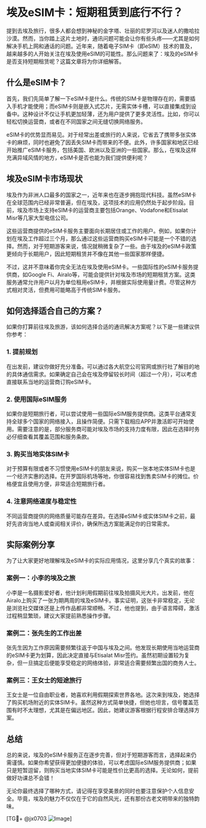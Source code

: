 # 埃及eSIM卡：短期租赁到底行不行？

提到去埃及旅行，很多人都会想到神秘的金字塔、壮丽的尼罗河以及迷人的撒哈拉沙漠。然而，当你踏上这片土地时，通讯问题可能会让你有些头疼——尤其是如何解决手机上网和通话的问题。近年来，随着电子SIM卡（即eSIM）技术的普及，越来越多的人开始关注在埃及使用eSIM的可能性。那么问题来了：埃及的eSIM卡是否支持短期租赁呢？这篇文章将为你详细解答。

## 什么是eSIM卡？

首先，我们先简单了解一下eSIM卡是什么。传统的SIM卡是物理存在的，需要插入手机才能使用；而eSIM卡则是嵌入式芯片，无需实体卡槽，可以直接集成到设备中。这种设计不仅让手机更加轻薄，还为用户提供了更多灵活性。比如，你可以轻松切换运营商，或者在不同国家之间无缝切换网络服务。

eSIM卡的优势显而易见。对于经常出差或旅行的人来说，它省去了携带多张实体卡的麻烦，同时也避免了因丢失SIM卡而带来的不便。此外，许多国家和地区已经开始推广eSIM卡服务，包括美国、欧洲以及亚洲的一些国家。那么，在埃及这样充满异域风情的地方，eSIM卡是否也能为我们提供便利呢？

## 埃及eSIM卡市场现状

埃及作为非洲人口最多的国家之一，近年来也在逐步拥抱现代科技。虽然eSIM卡在全球范围内已经非常普遍，但在埃及，这项技术的应用仍然处于起步阶段。目前，埃及市场上支持eSIM卡的运营商主要包括Orange、Vodafone和Etisalat Misr等几家大型电信公司。

这些运营商提供的eSIM卡服务主要面向长期居住或工作的用户。例如，如果你计划在埃及工作超过三个月，那么通过这些运营商购买eSIM卡可能是一个不错的选择。然而，对于短期游客来说，情况就稍微复杂了一些。由于埃及的eSIM卡政策更倾向于长期用户，因此短期租赁并不像在其他一些国家那样便捷。

不过，这并不意味着你完全无法在埃及使用eSIM卡。一些国际性的eSIM卡服务提供商，如Google Fi、Airalo等，可能会提供针对埃及市场的短期租赁方案。这类服务通常允许用户以月为单位租用eSIM卡，并根据实际使用量计费。尽管这种方式相对灵活，但费用可能略高于传统SIM卡服务。

## 如何选择适合自己的方案？

如果你打算前往埃及旅游，该如何选择合适的通讯解决方案呢？以下是一些建议供你参考：

### 1. **提前规划**
   在出发前，建议你做好充分准备。可以通过各大航空公司官网或旅行社了解目的地的具体通信需求。如果确定自己会在埃及停留较长时间（超过一个月），可以考虑直接联系当地的运营商订购eSIM卡。

### 2. **使用国际eSIM服务**
   如果你是短期旅行者，可以尝试使用一些国际eSIM服务提供商。这类平台通常支持全球多个国家的网络接入，且操作简便。只需下载相应APP并激活即可开始使用。需要注意的是，部分服务商可能对埃及市场的支持力度有限，因此在选择时务必仔细查看其覆盖范围和服务条款。

### 3. **购买当地实体SIM卡**
   对于预算有限或者不习惯使用eSIM卡的朋友来说，购买一张本地实体SIM卡也是一个经济实惠的选择。在开罗国际机场等地，你很容易找到售卖SIM卡的摊位。价格便宜且使用方便，非常适合短期旅行者。

### 4. **注意网络速度与稳定性**
   不同运营商提供的网络质量可能存在差异。在选择eSIM卡或实体SIM卡之前，最好先咨询当地人或查阅相关评价，确保所选方案能满足你的日常需求。

## 实际案例分享

为了让大家更好地理解埃及eSIM卡的实际应用情况，这里分享几个真实的故事：

### 案例一：小李的埃及之旅
小李是一名摄影爱好者，他计划利用假期前往埃及拍摄风光大片。出发前，他在Airalo上购买了一张为期两周的埃及eSIM卡。事实证明，这张卡非常稳定，无论是浏览社交媒体还是上传作品都非常顺畅。不过，他也提到，由于语言障碍，激活过程稍显繁琐，建议大家提前熟悉操作步骤。

### 案例二：张先生的工作出差
张先生因为工作原因需要频繁往返于中国与埃及之间。他发现长期使用当地运营商的eSIM卡更为划算，因此决定直接与Etisalat Misr签约。虽然初期设置较为复杂，但一旦搞定后便能享受稳定的网络体验，非常适合需要频繁出国的商务人士。

### 案例三：王女士的短途旅行
王女士是一位自由职业者，她喜欢利用假期探索世界各地。这次来到埃及，她选择了购买机场附近的实体SIM卡。虽然这种方式简单快捷，但她也坦言，信号覆盖范围有时不太理想，尤其是在偏远地区。因此，她建议游客根据行程安排合理选择方案。

## 总结

总的来说，埃及的eSIM卡服务正在逐步完善，但对于短期游客而言，选择起来仍需谨慎。如果你希望获得更加便捷的体验，可以考虑国际eSIM服务提供商；如果只是短暂逗留，则购买当地实体SIM卡可能是性价比更高的选择。无论如何，提前做好功课总不会错！

无论你最终选择了哪种方式，请记得在享受美景的同时也要注意保护个人信息安全。毕竟，埃及的魅力不仅仅在于它的自然风光，还有那份古老文明带来的独特韵味。

[TG💪+ @jx0703 ![Image](https://github.com/user-attachments/assets/dbca1d08-cadb-493c-b0ec-ad6f7a83f270)]